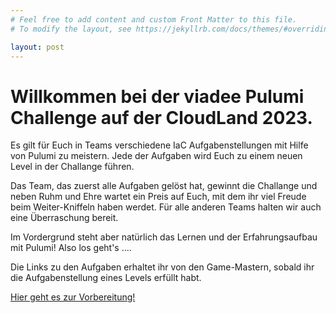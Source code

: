 ```yaml
---
# Feel free to add content and custom Front Matter to this file.
# To modify the layout, see https://jekyllrb.com/docs/themes/#overriding-theme-defaults

layout: post
---
```


# Willkommen bei der viadee Pulumi Challenge auf der CloudLand 2023.

Es gilt für Euch in Teams verschiedene IaC Aufgabenstellungen mit Hilfe von Pulumi zu meistern. 
Jede der Aufgaben wird Euch zu einem neuen Level in der Challange führen.

Das Team, das zuerst alle Aufgaben gelöst hat, gewinnt die Challange und neben Ruhm und Ehre
wartet ein Preis auf Euch, mit dem ihr viel Freude beim Weiter-Kniffeln haben werdet.
Für alle anderen Teams halten wir auch eine Überraschung bereit. 

Im Vordergrund steht aber natürlich das Lernen und der Erfahrungsaufbau mit Pulumi!
Also los geht's ....

Die Links zu den Aufgaben erhaltet ihr von den Game-Mastern, sobald ihr die Aufgabenstellung eines Levels erfüllt habt.

[Hier geht es zur Vorbereitung!](vorbereitung)